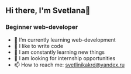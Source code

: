 ## Hi there, I'm Svetlana👋
### Beginner web-developer

- 🌱 I’m currently learning web-development
- 💪 I like to write code
- 🥅 I am constantly learning new things
- 👯 I am looking for internship opportunities
- 📫  How to reach me: svetlinikakrd@yandex.ru
